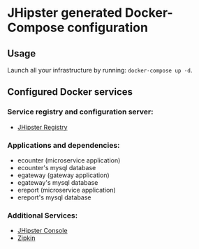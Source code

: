 # JHipster generated Docker-Compose configuration

## Usage

Launch all your infrastructure by running: `docker-compose up -d`.

## Configured Docker services

### Service registry and configuration server:
- [JHipster Registry](http://localhost:8761)

### Applications and dependencies:
- ecounter (microservice application)
- ecounter's mysql database
- egateway (gateway application)
- egateway's mysql database
- ereport (microservice application)
- ereport's mysql database

### Additional Services:

- [JHipster Console](http://localhost:5601)
- [Zipkin](http://localhost:9411)
